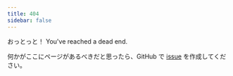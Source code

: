 ```yaml
---
title: 404
sidebar: false
---
```


おっとっと！ You've reached a dead end.

何かがここにページがあるべきだと思ったら、GitHub で [issue](https://github.com/numpy/numpy.org/issues) を作成してください。 
